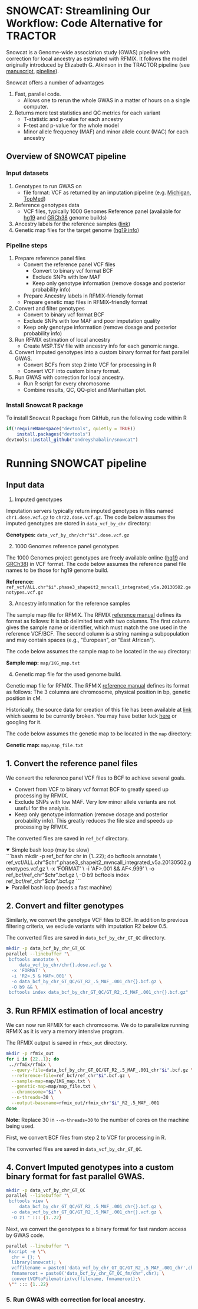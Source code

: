 # SNOWCAT: Streamlining Our Workflow: Code Alternative for TRACTOR

Snowcat is a Genome-wide association study (GWAS) pipeline with
correction for local ancestry as estimated with RFMIX.
It follows the model originally introduced by Elizabeth G. Atkinson in the TRACTOR pipeline
(see [manuscript](https://www.nature.com/articles/s41588-020-00766-y), 
[pipeline](https://github.com/Atkinson-Lab/Tractor)).

Snowcat offers a number of advantages

1. Fast, parallel code. 
   - Allows one to rerun the whole GWAS in a matter of hours on a single computer.
2. Returns more test statistics and QC metrics for each variant
   - T-statistic and p-value for each ancestry
   - F-test and p-value for the whole model
   - Minor allele frequency (MAF) and minor allele count (MAC) for each ancestry

## Overview of SNOWCAT pipeline

### Input datasets

1. Genotypes to run GWAS on
   - file format: VCF as returned by an imputation pipeline 
(e.g. [Michigan](https://imputationserver.sph.umich.edu/), 
[TopMed](https://imputation.biodatacatalyst.nhlbi.nih.gov/))
2. Reference genotypes data
   - VCF files, typically 1000 Genomes Reference panel (available for
[hg19](http://hgdownload.cse.ucsc.edu/gbdb/hg19/1000Genomes/phase3/) and
[GRCh38](ftp://ftp.1000genomes.ebi.ac.uk/vol1/ftp/technical/reference/GRCh38_reference_genome/)
genome builds)
3. Ancestry labels for the reference samples ([link](http://ftp.1000genomes.ebi.ac.uk/vol1/ftp/release/20130502/integrated_call_samples_v3.20130502.ALL.panel))
4. Genetic map files for the target genome ([hg19 info](https://www.dropbox.com/s/slchsd0uyd4hii8/genetic_map_b37.zip))

### Pipeline steps

1. Prepare reference panel files
   * Convert the reference panel VCF files
     * Convert to binary vcf format BCF
     * Exclude SNPs with low MAF
     * Keep only genotype information (remove dosage and posterior probability info)
   * Prepare Ancestry labels in RFMIX-friendly format
   * Prepare genetic map files in RFMIX-friendly format
2. Convert and filter genotypes
   * Convert to binary vcf format BCF
   * Exclude SNPs with low MAF and poor imputation quality
   * Keep only genotype information (remove dosage and posterior probability info)
3. Run RFMIX estimation of local ancestry
   * Create MSP.TSV file with ancestry info for each genomic range.
4. Convert Imputed genotypes into a custom binary format for fast parallel GWAS.
   * Convert BCFs from step 2 into VCF for processing in R
   * Convert VCF into custom binary format.
5. Run GWAS with correction for local ancestry.
   * Run R script for every chromosome
   * Combine results, QC, QQ-plot and Manhattan plot.

### Install Snowcat R package

To install Snowcat R package from GitHub,
run the following code within R

```r
if(!requireNamespace("devtools", quietly = TRUE))
    install.packages("devtools")
devtools::install_github("andreyshabalin/snowcat")
```

# Running SNOWCAT pipeline

## Input data

1. Imputed genotypes

Imputation servers typically return imputed genotypes in files named
`chr1.dose.vcf.gz` to `chr22.dose.vcf.gz`.
The code below assumes the imputed genotypes are stored in `data_vcf_by_chr` directory:

**Genotypes:** `data_vcf_by_chr/chr"$i".dose.vcf.gz`

2. 1000 Genomes reference panel genotypes

The 1000 Genomes project genotypes are freely available online ([hg19](http://hgdownload.cse.ucsc.edu/gbdb/hg19/1000Genomes/phase3/) and
[GRCh38](ftp://ftp.1000genomes.ebi.ac.uk/vol1/ftp/technical/reference/GRCh38_reference_genome/))
in VCF format.
The code below assumes the reference panel file names to be those for hg19 genome build.

**Reference:** `ref_vcf/ALL.chr"$i".phase3_shapeit2_mvncall_integrated_v5a.20130502.genotypes.vcf.gz`

3. Ancestry information for the reference samples

The sample map file for RFMIX. 
The RFMIX [reference manual](https://github.com/slowkoni/rfmix/blob/master/MANUAL.md)
defines its format as follows: 
It is tab delimited text with two columns. The first column gives the sample name or identifier, which must match the one used in the reference VCF/BCF. The second column is a string naming a subpopulation and may contain spaces (e.g., "European", or "East African").

The code below assumes the sample map to be located in the `map` directory:

**Sample map:** `map/1KG_map.txt`

4. Genetic map file for the used genome build.

Genetic map file for RFMIX.
The RFMIX [reference manual](https://github.com/slowkoni/rfmix/blob/master/MANUAL.md)
defines its format as follows:
The 3 columns are chromosome, physical position in bp, genetic position in cM.

Historically, the source data for creation of this file has been available at
[link](https://mathgen.stats.ox.ac.uk/genetics_software/shapeit/shapeit.html/files/genetic_map_b37.tar.gz) which seems to be currently broken.
You may have better luck [here](https://www.dropbox.com/s/slchsd0uyd4hii8/genetic_map_b37.zip) or googling for it.

The code below assumes the genetic map to be located in the `map` directory:

**Genetic map:** `map/map_file.txt`

## 1. Convert the reference panel files

We convert the reference panel VCF files to BCF to achieve several goals.
* Convert from VCF to binary vcf format BCF to greatly speed up processing by RFMIX.
* Exclude SNPs with low MAF. Very low minor allele veriants are not useful for the analysis.
* Keep only genotype information (remove dosage and posterior probability info). This greatly reduces the file size and speeds up processing by RFMIX.

The converted files are saved in `ref_bcf` directory.

<details open>
<summary>Simple bash loop (may be slow)</summary>
```bash
mkdir -p ref_bcf
for chr in {1..22}; do
 bcftools annotate \
     ref_vcf/ALL.chr"$chr".phase3_shapeit2_mvncall_integrated_v5a.20130502.genotypes.vcf.gz \
  -x 'FORMAT' \
  -i 'AF>.001 && AF<.999' \
  -o ref_bcf/ref_chr"$chr".bcf.gz \
  -O b9
 bcftools index ref_bcf/ref_chr"$chr".bcf.gz
```
</details>

<details>
<summary>Parallel bash loop (needs a fast machine)</summary>
```bash
mkdir -p ref_bcf
parallel --linebuffer "\
 bcftools annotate \
     ref_vcf/ALL.chr{}.phase3_shapeit2_mvncall_integrated_v5a.20130502.genotypes.vcf.gz \
  -x 'FORMAT' \
  -i 'AF>.001 && AF<.999' \
  -o ref_bcf/ref_chr{}.bcf.gz \
  -O b9 && \
 bcftools index ref_bcf/ref_chr{}.bcf.gz" ::: {1..22}
```
</details>

## 2. Convert and filter genotypes

Similarly, we convert the genotype VCF files to BCF.
In addition to previous filtering criteria, we exclude variants with imputation R2 below 0.5.

The converted files are saved in `data_bcf_by_chr_GT_QC` directory.

```bash
mkdir -p data_bcf_by_chr_GT_QC
parallel --linebuffer "\
 bcftools annotate \
     data_vcf_by_chr/chr{}.dose.vcf.gz \
  -x 'FORMAT' \
  -i 'R2>.5 & MAF>.001' \
  -o data_bcf_by_chr_GT_QC/GT_R2_.5_MAF_.001_chr{}.bcf.gz \
  -O b9 && \
 bcftools index data_bcf_by_chr_GT_QC/GT_R2_.5_MAF_.001_chr{}.bcf.gz" ::: {1..22}
```

## 3. Run RFMIX estimation of local ancestry

We can now run RFMIX for each chromosome.
We do to parallelize running RFMIX 
as it is very a memory intensive program.

The RFMIX output is saved in `rfmix_out` directory.

```bash
mkdir -p rfmix_out
for i in {22..1}; do
 ../rfmix/rfmix \
  --query-file=data_bcf_by_chr_GT_QC/GT_R2_.5_MAF_.001_chr"$i".bcf.gz \
  --reference-file=ref_bcf/ref_chr"$i".bcf.gz \
  --sample-map=map/1KG_map.txt \
  --genetic-map=map/map_file.txt \
  --chromosome="$i" \
  --n-threads=30 \
  --output-basename=rfmix_out/rfmix_chr"$i"_R2_.5_MAF_.001
done
```

**Note:** Replace 30 in `--n-threads=30` to the number of cores on the machine being used.

First, we convert BCF files from step 2 to VCF for processing in R.

The converted files are saved in `data_vcf_by_chr_GT_QC`.

## 4. Convert Imputed genotypes into a custom binary format for fast parallel GWAS.

```bash
mkdir -p data_vcf_by_chr_GT_QC
parallel --linebuffer "\
 bcftools view \
     data_bcf_by_chr_GT_QC/GT_R2_.5_MAF_.001_chr{}.bcf.gz \
  -o data_vcf_by_chr_GT_QC/GT_R2_.5_MAF_.001_chr{}.vcf.gz \
  -O z1 " ::: {1..22}
```

Next, we convert the genotypes to a binary format for fast random access by GWAS code.

```bash
parallel --linebuffer "\
 Rscript -e \"\
  chr = {}; \
  library(snowcat); \
  vcffilename = paste0('data_vcf_by_chr_GT_QC/GT_R2_.5_MAF_.001_chr',chr,'.vcf.gz'); \
  fmnameroot = paste0('data_bcf_by_chr_GT_QC_fm/chr',chr); \
  convertVCFtoFilematrix(vcffilename, fmnameroot);\
 \"" ::: {1..22}
```

### 5. Run GWAS with correction for local ancestry.








